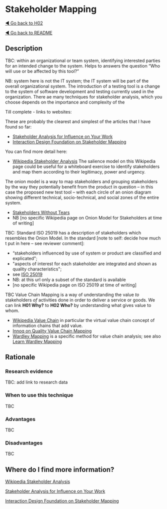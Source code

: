 # Stakeholder Mapping
[◄ Go back to H02](H02-who-will-use-or-be-affected-by-this-tool.md)

[◄ Go back to README](README.md)

## Description
TBC: within an organizational or team system, identifying interested parties for an intended change to the system. Helps to answers the question “Who will use or be affected by this tool?”

NB: system here is not the IT system; the IT system will be part of the overall organizational system. The introduction of a testing tool is a change to the system of software development and testing currently used in the organization.
There ae many techniques for stakeholder analysis, which you choose depends on the importance and complexity of the 

Till complete - links to websites:

These are probably the clearest and simplest of the articles that I have found so far: 
-	[Stakeholder Analysis for Influence on Your Work](https://www.nngroup.com/articles/stakeholder-analysis/)
-	[Interaction Design Foundation on Stakeholder Mapping](https://www.interaction-design.org/literature/article/map-the-stakeholders)


You can find more detail here:
-	[Wikipedia Stakeholder Analysis]( https://en.wikipedia.org/wiki/Stakeholder_analysis) The salience model on this Wikipedia page could be useful for a whiteboard exercise to identify stakeholders and map them according to their legitimacy, power and urgency.
  
The onion model is a way to map stakeholders and grouping stakeholders by the way they potentially benefit from the product in question – in this case the proposed new test tool – with each circle of an onion diagram showing different technical, socio-technical, and social zones of the entire system. 
-	[Stakeholders Without Tears](https://www.scenarioplus.org.uk/papers/stakeholders_without_tears/stakeholders_without_tears.htm)
-	NB [no specific Wikipedia page on Onion Model for Stakeholders at time of writing] 

TBC: Standard ISO 25019 has a description of stakeholders which resembles the Onion Model. In the standard [note to self: decide how much t put in here – see reviewer comment]:
-	“stakeholders influenced by use of system or product are classified and explicated";
-	"aspects of interest for each stakeholder are integrated and shown as quality characteristics";
-	see [ISO 25019](https://www.iso.org/obp/ui/en/#iso:std:iso-iec:25019:ed-1:v1:en)  
-	NB:  at this url only a subset of the standard is available
-	[no specific Wikipedia page on ISO 25019 at time of writing] 

TBC Value Chain Mapping is a way of understanding the value *to* stakeholders *of* activities done in order to deliver a service or goods. We can link **H01 Why?** to **H02 Who?** by understanding what gives value to whom.
-	[Wikipedia Value Chain]( https://en.wikipedia.org/wiki/Value_chain) in particular the virtual value chain concept of information chains that add value.
-	[Innoq on Quality Value Chain Mapping](https://www.innoq.com/en/blog/2021/10/quality-value-chain-evolution/)
-	[Wardley Mapping]( https://en.wikipedia.org/wiki/Wardley_map) is a specific method for value chain analysis; see also [Learn Wardley Mapping](https://learnwardleymapping.com/)

## Rationale
### Research evidence
TBC: add link to research data

### When to use this technique
TBC

### Advantages
TBC

### Disadvantages
TBC

## Where do I find more information?
[Wikipedia Stakeholder Analysis]( https://en.wikipedia.org/wiki/Stakeholder_analysis) 

[Stakeholder Analysis for Influence on Your Work](https://www.nngroup.com/articles/stakeholder-analysis/)

[Interaction Design Foundation on Stakeholder Mapping](https://www.interaction-design.org/literature/article/map-the-stakeholders)
